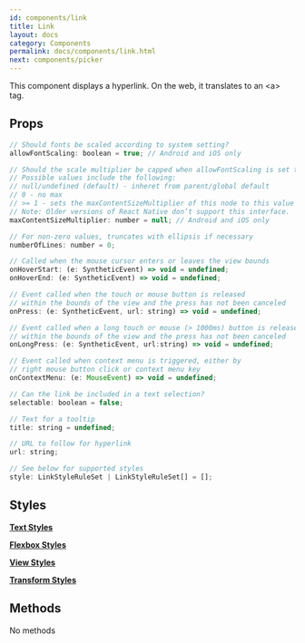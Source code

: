 ```yaml
---
id: components/link
title: Link
layout: docs
category: Components
permalink: docs/components/link.html
next: components/picker
---
```


This component displays a hyperlink. On the web, it translates to an &lt;a&gt; tag.

## Props
``` javascript
// Should fonts be scaled according to system setting?
allowFontScaling: boolean = true; // Android and iOS only

// Should the scale multiplier be capped when allowFontScaling is set to true?
// Possible values include the following:
// null/undefined (default) - inheret from parent/global default
// 0 - no max
// >= 1 - sets the maxContentSizeMultiplier of this node to this value
// Note: Older versions of React Native don’t support this interface.
maxContentSizeMultiplier: number = null; // Android and iOS only

// For non-zero values, truncates with ellipsis if necessary
numberOfLines: number = 0;

// Called when the mouse cursor enters or leaves the view bounds
onHoverStart: (e: SyntheticEvent) => void = undefined;
onHoverEnd: (e: SyntheticEvent) => void = undefined;

// Event called when the touch or mouse button is released
// within the bounds of the view and the press has not been canceled
onPress: (e: SyntheticEvent, url: string) => void = undefined;

// Event called when a long touch or mouse (> 1000ms) button is released
// within the bounds of the view and the press has not been canceled
onLongPress: (e: SyntheticEvent, url:string) => void = undefined;

// Event called when context menu is triggered, either by
// right mouse button click or context menu key
onContextMenu: (e: MouseEvent) => void = undefined;

// Can the link be included in a text selection?
selectable: boolean = false;

// Text for a tooltip
title: string = undefined;

// URL to follow for hyperlink
url: string;

// See below for supported styles
style: LinkStyleRuleSet | LinkStyleRuleSet[] = [];
```

## Styles

[**Text Styles**](/reactxp/docs/styles.html#text-style-attributes)

[**Flexbox Styles**](/reactxp/docs/styles.html#flexbox-style-attributes)

[**View Styles**](/reactxp/docs/styles.html#view-style-attributes)

[**Transform Styles**](/reactxp/docs/styles.html#transform-style-attributes)

## Methods
No methods

